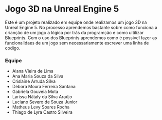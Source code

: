 # Jogo 3D na Unreal Engine 5


Este é um projeto realizado em equipe onde realizamos um jogo 3D na Unreal Engine 5. No processo aprendemos bastante sobre como funciona a crianção de um jogo a lógica por trás da programção e como ultilizar Blueprints. 
Com o uso dos Blueprints aprendemos como é possivel fazer as funcionalidaes de um jogo sem necessariamente escrever uma linha de codigo. 

### Equipe

- Alana Vieira de Lima 
- Ana Maria Souza da Silva 
- Crislaine Arruda Silva 
- Débora Moura Ferreira Santana 
- Gabriela Gouveia Mota
- Larissa Nátaly da Silva Araújo 
- Luciano Severo de Souza Junior
- Matheus Levy Soares Rocha 
- Thiago de Lyra Castro Silveira 
